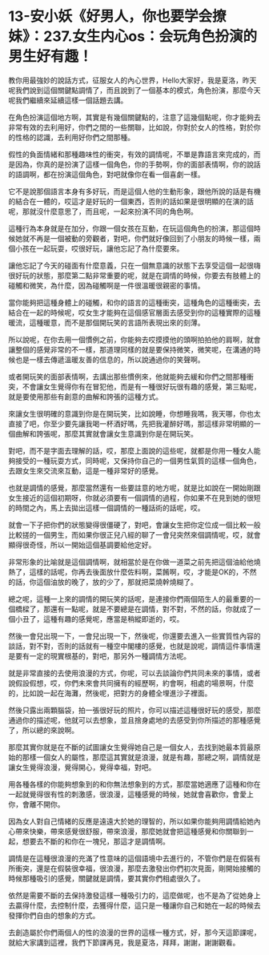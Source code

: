 # 13-安小妖《好男人，你也要学会撩妹》：237.女生内心os：会玩角色扮演的男生好有趣！

教你用最強妙的說話方式，征服女人的內心世界，Hello大家好，我是夏洛，昨天呢我們說到這個關鍵點調情了，而且說到了一個基本的模式，角色扮演，那麼今天呢我們繼續來延續這樣一個話題去講。

在角色扮演這個地方啊，其實是有幾個關鍵點的，注意了這幾個點呢，你才能夠去非常有效的去利用好，你們之間的一些關聯，比如說，你對於女人的性格，對於你的性格的認識，去利用好你們之間那種。

假性的負面情緒和那種趣味性的衝突，有效的調情呢，不單是靠語言來完成的，而是因為，你真的是扮演了這樣一個角色，你的手勢啊，你的面部表情啊，你的說話的語調啊，都在扮演這個角色，對吧就像你在看一個喜劇一樣。

它不是說那個語言本身有多好玩，而是這個人他的生動形象，跟他所說的話是有機的結合在一體的，哎這才是好玩的一個東西，否則的話如果是很明顯的在演的話呢，那就沒什麼意思了，而且呢，一起來扮演不同的角色啊。

這種行為本身就是在加分，你跟一個女孩在互動，在玩這個角色的扮演，那這個時候她就不再是一個被動的旁觀者，對吧，你們就好像回到了小朋友的時候一樣，兩個小孩在一起玩耍，哎很好玩，讓他忘記了為什麼要來。

讓他忘記了今天的碰面有什麼意義，只在一個無意識的狀態下去享受這個一起很嗨很好玩的狀態，那麼第二點非常重要的呢，就是在調情的時候，你要去有肢體上的碰觸和微笑，為什麼，因為碰觸啊是一件很溫暖很親密的事情。

當你能夠把這種身體上的碰觸，和你的語言的這種衝突，這種角色的這種衝突，去結合在一起的時候呢，哎女生才能夠在這個感官層面去感受到你的這種實際的這種暖流，這種暖意，而不是那個開玩笑的言語所表現出來的刻薄。

所以說呢，在你去用一個慣例之前，你能夠去哎摸摸他的頭啊拍拍他的肩啊，就會讓整個的感覺非常的不一樣，那道理同樣的就是要保持微笑，微笑呢，在溝通的時候也是一樣去傳遞溫暖友善的信息的，所以說通過你的笑聲啊。

或者開玩笑的面部表情啊，去講出那些慣例來，他就能夠去緩和你們之間那種衝突，不會讓女生覺得你有在冒犯他，而是有一種很好玩很有趣的感覺，第三點呢，就是要使用那些有創意的曲解和誇張的這種方式。

來讓女生很明確的意識到你是在開玩笑，比如說睡，你想睡我嗎，我天哪，你也太直接了吧，你至少要先讓我喝一杯酒好嗎，先把我灌醉好嗎，那這樣非常明顯的一個曲解和誇張呢，那麼其實就會讓女生意識到你是在開玩笑。

對吧，而不是字面去理解的話，哎，那麼上面說的這些呢，就都是你用一種女人能夠接受的一種玩耍方式，同時呢，又保持你自己的一個男性氣質的這樣一個角色，去跟女生來交流來互動，這是一種非常好的感覺。

也就是調情的感覺，那麼當然還有一些要註意的地方呢，就是比如說在一開始剛跟女生接近的這個初期呀，你就必須要有一個調情的過程，你如果不在見到她的很短的時間之內，馬上去拋出這樣一個調情的一種話術的話呢，哎。

就會一下子把你們的狀態變得很僵硬了，對吧，會讓女生把你定位成一個比較一般比較搓的一個男生，而如果你很正兒八經的聊了一會兒突然來個調情呢，哎，就會顯得很奇怪，所以一開始這個基調要給他定好。

非常形象的比喻就是這個調情啊，就相當於是在你做一道菜之前先把這個油給他燒熱了，這樣的話呢，你再去後面放什麼佐料啊，菜餚啊，哎，才能是OK的，不然的話，你這個油放的晚了，放的少了，那就把菜燒幹燒糊了。

總之呢，這種一上來的調情的開玩笑的話呢，是連接你們兩個陌生人的最重要的一個橋樑了，那還有一點呢，就是不要總是在調情，對不對，不然的話，你就成了一個小丑了，這種有趣的感覺呢，應當是稍縱即逝的，哎。

然後一會兒出現一下，一會兒出現一下，然後呢，你還要去進入一些實質性內容的談話，對不對，否則的話就有一種空中閣樓的感覺，也就是說呢，調情這件事情還是要有一定的現實根基的，對吧，那另外一種調情方法呢。

就是非常直接的去使用浪漫的方式，你呢，可以去談論你們共同未來的事情，或者說假設假想，哎，你們未來會共同擁有的經歷啊，約會啊，相處的場景啊，什麼的，比如說一起在海灘，然後呢，把對方的身體全埋進沙子裡面。

然後只露出兩顆腦袋，拍一張很好玩的照片，你可以描述這種很好玩的感受，那麼通過你的描述呢，他就可以去想象，並且捨身處地的去感受到你所描述的那種感覺了，所以總的來說啊。

那麼其實你就是在不斷的試圖讓女生覺得她自己是一個女人，去找到她最本質最原始的那樣一個女人的屬性，那麼這其實就是浪漫，就是有趣，那總之啊，調情就是讓女生覺得浪漫，覺得開心，覺得幸福，對吧。

用各種各樣的你能夠想象到的和你無法想象到的方式，那麼當她適應了這種和你在一起就覺得很有性的刺激感，很浪漫，這種感覺的時候，她就會喜歡你，會愛上你，會離不開你。

因為女人對自己情緒的反應是遠遠大於她的理智的，所以如果你能夠用調情給她內心帶來快樂，帶來感覺很舒服，帶來浪漫，那麼她就會把這種感覺和你關聯到一起，想要去不斷的和你在一塊兒，那這才是調情啊。

調情是在這種很浪漫的充滿了性意味的這個語境中去進行的，不管你們是在假裝有所衝突，還是在假裝很幸福，很浪漫，那麼去激發出你們初次見面，剛開始接觸的時候那種吸引的感覺，關鍵就是調情，要其實你們相處很久了。

依然是需要不斷的去保持激發這樣一種吸引力的，這麼做呢，也不是為了從她身上去贏得什麼，去控制什麼，去獲得什麼，這只是一種讓你自己和她在一起的時候去發揮你們自由的想象的方式。

去創造屬於你們兩個人的性的浪漫的世界的這樣一種方式，好，那今天這節課呢，就給大家講到這裡，我們下節課再見，我是夏洛，拜拜，謝謝，謝謝觀看。

